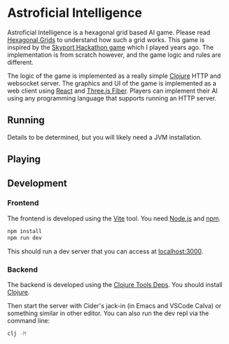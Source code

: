 # Astroficial Intelligence

Astroficial Intelligence is a hexagonal grid based AI game.
Please read [Hexagonal Grids](https://www.redblobgames.com/grids/hexagons/#basics) to understand how such a grid works.
This game is inspired by the [Skyport Hackathon game](https://github.com/pilsprog/skyport-logic) which I played years ago.
The implementation is from scratch however, and the game logic and rules are different.

The logic of the game is implemented as a really simple [Clojure](https://clojure.org) HTTP and websocket server.
The graphics and UI of the game is implemented as a web client using [React](https://reactjs.org) and [Three.js Fiber](https://docs.pmnd.rs/react-three-fiber/getting-started/introduction).
Players can implement their AI using any programming language that supports running an HTTP server.

## Running

Details to be determined, but you will likely need a JVM installation.

## Playing



## Development

### Frontend

The frontend is developed using the [Vite](https://vitejs.dev) tool.
You need [Node.js](https://nodejs.org/en/) and [npm](https://docs.npmjs.com/downloading-and-installing-node-js-and-npm).

```bash
npm install
npm run dev
```

This should run a dev server that you can access at [localhost:3000](http://localhost:3000).


### Backend

The backend is developed using the [Clojure Tools Deps](https://clojure.org/guides/deps_and_cli).
You should install [Clojure](https://clojure.org/guides/getting_started).

Then start the server with Cider's jack-in (in Emacs and VSCode Calva) or something similar in other editor.
You can also run the dev repl via the command line:

```bash
clj -M
```
